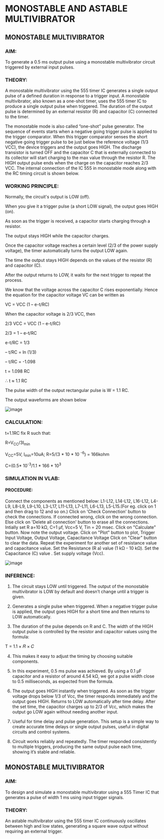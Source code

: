 # MONOSTABLE AND ASTABLE MULTIVIBRATOR
## MONOSTABLE MULTIVIBRATOR

### AIM:
To generate a 0.5 ms output pulse using a monostable multivibrator circuit triggered by external input pulses.

### THEORY:
A monostable multivibrator using the 555 timer IC generates a single output pulse of a defined duration in response to a trigger input. A monostable multivibrator, also known as a one-shot timer, uses the 555 timer IC to produce a single output pulse when triggered. The duration of the output pulse is determined by an external resistor (R) and capacitor (C) connected to the timer. 

The monostable mode is also called “one-shot” pulse generator. The sequence of events starts when a negative going trigger pulse is applied to the trigger comparator. When this trigger comparator senses the short negative going trigger pulse to be just below the reference voltage (1/3 VCC), the device triggers and the output goes HIGH.
The discharge transistor is turned OFF and the capacitor C that is externally connected to its collector will start charging to the max value through the resistor R. The HIGH output pulse ends when the charge on the capacitor reaches 2/3 VCC. The internal connection of the IC 555 in monostable mode along with the RC timing circuit is shown below.

### WORKING PRINCIPLE:

Normally, the circuit's output is LOW (off).

When you give it a trigger pulse (a short LOW signal), the output goes HIGH (on).

As soon as the trigger is received, a capacitor starts charging through a resistor.

The output stays HIGH while the capacitor charges.

Once the capacitor voltage reaches a certain level (2/3 of the power supply voltage), the timer automatically turns the output LOW again.

The time the output stays HIGH depends on the values of the resistor (R) and capacitor (C).

After the output returns to LOW, it waits for the next trigger to repeat the process.


We know that the voltage across the capacitor C rises exponentially. Hence the equation for the capacitor voltage VC can be written as

VC = VCC (1 – e-t/RC)

When the capacitor voltage is 2/3 VCC, then

2/3 VCC = VCC (1 – e-t/RC)

2/3 = 1 – e-t/RC

e-t/RC = 1/3

– t/RC = ln (1/3)

– t/RC = -1.098

t = 1.098 RC

∴ t ≈ 1.1 RC

The pulse width of the output rectangular pulse is W = 1.1 RC.


The output waveforms are shown below

![image](https://github.com/user-attachments/assets/76bad3dd-7510-4c5c-9e4c-29c427ea525d)

### CALCULATION:
t=1.1RC
fix R such that:

R=V<sub>CC</sub>/3I<sub>min</sub>

V<sub>CC</sub>=5V, I<sub>min</sub>=10uA;
R=5/(3 * 10 * 10 <SUP>-6</SUP>) = 166kohm

C=(0.5* 10<sup>-3</sup>/1.1 * 166 * 10<sup>3</sup>

### SIMULATION IN VLAB:

#### PROCEDURE:
Connect the components as mentioned below: L1-L12, L14-L12, L16-L12, L4-L9, L8-L9, L9-L10, L3-L17, L11-L13, L7-L11, L6-L13, L5-L15.(For eg. click on 1 and then drag to 12 and so on.)
Click on 'Check Connection' button to check the connections.
If connected wrong, click on the wrong connection. Else click on 'Delete all connection' button to erase all the connections.
Intially set R a=10 kΩ, C=1 µf, Vcc=5 V, Tin = 20 msec.
Click on "Calculate" button.
Now note the output voltage.
Click on "Plot" button to plot, Trigger Input Voltage, Output Voltage, Capacitance Voltage
Click on "Clear" button to clear the data.
Repeat the experiment for another set of resistance value and capacitance value.
Set the Resistance (R a) value (1 kΩ - 10 kΩ).
Set the Capacitance (C) value .
Set supply voltage (Vcc).


![image](https://github.com/user-attachments/assets/dab08e60-6633-4803-a3e4-7bd7ec4b226d)




### INFERENCE:
1. The circuit stays LOW until triggered. The output of the monostable multivibrator is LOW by default and doesn’t change until a trigger is given.

2. Generates a single pulse when triggered. When a negative trigger pulse is applied, the output goes HIGH for a short time and then returns to LOW automatically.

3. The duration of the pulse depends on R and C. The width of the HIGH output pulse is controlled by the resistor and capacitor values using the formula:

T = 1.1 × 𝑅 × 𝐶

4. This makes it easy to adjust the timing by choosing suitable components.

5. In this experiment, 0.5 ms pulse was achieved. By using a 0.1 µF capacitor and a resistor of around 4.54 kΩ, we got a pulse width close to 0.5 milliseconds, as expected from the formula.

6. The output goes HIGH instantly when triggered. As soon as the trigger voltage drops below 1/3 of Vcc, the timer responds immediately and the output goes HIGH. Returns to LOW automatically after time delay. After the set time, the capacitor charges up to 2/3 of Vcc, which makes the output go LOW again without needing another input.

7. Useful for time delay and pulse generation. This setup is a simple way to create accurate time delays or single output pulses, useful in digital circuits and control systems.

8. Circuit works reliably and repeatedly. The timer responded consistently to multiple triggers, producing the same output pulse each time, showing it’s stable and reliable.



## MONOSTABLE MULTIVIBRATOR
### AIM:
To design and simulate a monostable multivibrator using a 555 Timer IC that generates a pulse of width 1 ms using input trigger signals.


### THEORY:
An astable multivibrator using the 555 timer IC continuously oscillates between high and low states, generating a square wave output without requiring an external trigger.


















